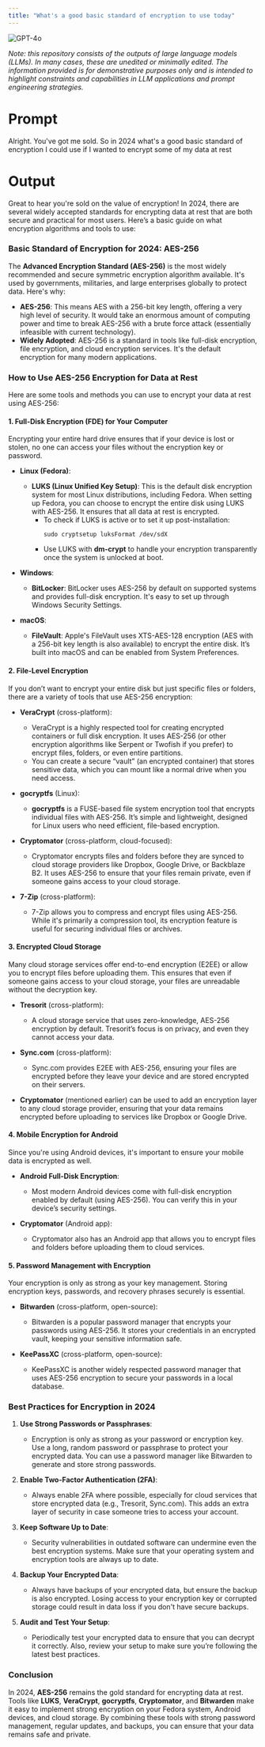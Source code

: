 ```yaml
---
title: "What's a good basic standard of encryption to use today"
---
```

![GPT-4o](https://img.shields.io/badge/GPT--4o-3333FF?style=for-the-badge&logo=openai&logoColor=white)



*Note: this repository consists of the outputs of large language models (LLMs). In many cases, these are unedited or minimally edited. The information provided is for demonstrative purposes only and is intended to highlight constraints and capabilities in LLM applications and prompt engineering strategies.*


# Prompt

Alright. You've got me sold. So in 2024 what's a good basic standard of encryption I could use if I wanted to encrypt some of my data at rest

# Output

Great to hear you're sold on the value of encryption! In 2024, there are several widely accepted standards for encrypting data at rest that are both secure and practical for most users. Here’s a basic guide on what encryption algorithms and tools to use:

### **Basic Standard of Encryption for 2024: AES-256**

The **Advanced Encryption Standard (AES-256)** is the most widely recommended and secure symmetric encryption algorithm available. It's used by governments, militaries, and large enterprises globally to protect data. Here's why:

- **AES-256**: This means AES with a 256-bit key length, offering a very high level of security. It would take an enormous amount of computing power and time to break AES-256 with a brute force attack (essentially infeasible with current technology).
- **Widely Adopted**: AES-256 is a standard in tools like full-disk encryption, file encryption, and cloud encryption services. It's the default encryption for many modern applications.
  
### **How to Use AES-256 Encryption for Data at Rest**

Here are some tools and methods you can use to encrypt your data at rest using AES-256:

#### **1. Full-Disk Encryption (FDE) for Your Computer**
Encrypting your entire hard drive ensures that if your device is lost or stolen, no one can access your files without the encryption key or password.

- **Linux (Fedora)**: 
  - **LUKS (Linux Unified Key Setup)**: This is the default disk encryption system for most Linux distributions, including Fedora. When setting up Fedora, you can choose to encrypt the entire disk using LUKS with AES-256. It ensures that all data at rest is encrypted.
    - To check if LUKS is active or to set it up post-installation: 
      ```
      sudo cryptsetup luksFormat /dev/sdX
      ```
    - Use LUKS with **dm-crypt** to handle your encryption transparently once the system is unlocked at boot.

- **Windows**: 
  - **BitLocker**: BitLocker uses AES-256 by default on supported systems and provides full-disk encryption. It's easy to set up through Windows Security Settings.
  
- **macOS**: 
  - **FileVault**: Apple's FileVault uses XTS-AES-128 encryption (AES with a 256-bit key length is also available) to encrypt the entire disk. It’s built into macOS and can be enabled from System Preferences.

#### **2. File-Level Encryption**
If you don’t want to encrypt your entire disk but just specific files or folders, there are a variety of tools that use AES-256 encryption:

- **VeraCrypt** (cross-platform):
  - VeraCrypt is a highly respected tool for creating encrypted containers or full disk encryption. It uses AES-256 (or other encryption algorithms like Serpent or Twofish if you prefer) to encrypt files, folders, or even entire partitions.
  - You can create a secure “vault” (an encrypted container) that stores sensitive data, which you can mount like a normal drive when you need access.
  
- **gocryptfs** (Linux):
  - **gocryptfs** is a FUSE-based file system encryption tool that encrypts individual files with AES-256. It’s simple and lightweight, designed for Linux users who need efficient, file-based encryption.
  
- **Cryptomator** (cross-platform, cloud-focused):
  - Cryptomator encrypts files and folders before they are synced to cloud storage providers like Dropbox, Google Drive, or Backblaze B2. It uses AES-256 to ensure that your files remain private, even if someone gains access to your cloud storage.
  
- **7-Zip** (cross-platform):
  - 7-Zip allows you to compress and encrypt files using AES-256. While it's primarily a compression tool, its encryption feature is useful for securing individual files or archives.

#### **3. Encrypted Cloud Storage**
Many cloud storage services offer end-to-end encryption (E2EE) or allow you to encrypt files before uploading them. This ensures that even if someone gains access to your cloud storage, your files are unreadable without the decryption key.

- **Tresorit** (cross-platform):
  - A cloud storage service that uses zero-knowledge, AES-256 encryption by default. Tresorit’s focus is on privacy, and even they cannot access your data.

- **Sync.com** (cross-platform):
  - Sync.com provides E2EE with AES-256, ensuring your files are encrypted before they leave your device and are stored encrypted on their servers.

- **Cryptomator** (mentioned earlier) can be used to add an encryption layer to any cloud storage provider, ensuring that your data remains encrypted before uploading to services like Dropbox or Google Drive.

#### **4. Mobile Encryption for Android**
Since you're using Android devices, it's important to ensure your mobile data is encrypted as well.

- **Android Full-Disk Encryption**:
  - Most modern Android devices come with full-disk encryption enabled by default (using AES-256). You can verify this in your device’s security settings.
  
- **Cryptomator** (Android app):
  - Cryptomator also has an Android app that allows you to encrypt files and folders before uploading them to cloud services.

#### **5. Password Management with Encryption**
Your encryption is only as strong as your key management. Storing encryption keys, passwords, and recovery phrases securely is essential.

- **Bitwarden** (cross-platform, open-source):
  - Bitwarden is a popular password manager that encrypts your passwords using AES-256. It stores your credentials in an encrypted vault, keeping your sensitive information safe.
  
- **KeePassXC** (cross-platform, open-source):
  - KeePassXC is another widely respected password manager that uses AES-256 encryption to secure your passwords in a local database.

### **Best Practices for Encryption in 2024**
1. **Use Strong Passwords or Passphrases**: 
   - Encryption is only as strong as your password or encryption key. Use a long, random password or passphrase to protect your encrypted data. You can use a password manager like Bitwarden to generate and store strong passwords.
   
2. **Enable Two-Factor Authentication (2FA)**:
   - Always enable 2FA where possible, especially for cloud services that store encrypted data (e.g., Tresorit, Sync.com). This adds an extra layer of security in case someone tries to access your account.

3. **Keep Software Up to Date**:
   - Security vulnerabilities in outdated software can undermine even the best encryption systems. Make sure that your operating system and encryption tools are always up to date.

4. **Backup Your Encrypted Data**:
   - Always have backups of your encrypted data, but ensure the backup is also encrypted. Losing access to your encryption key or corrupted storage could result in data loss if you don't have secure backups.

5. **Audit and Test Your Setup**:
   - Periodically test your encrypted data to ensure that you can decrypt it correctly. Also, review your setup to make sure you’re following the latest best practices.

### Conclusion
In 2024, **AES-256** remains the gold standard for encrypting data at rest. Tools like **LUKS**, **VeraCrypt**, **gocryptfs**, **Cryptomator**, and **Bitwarden** make it easy to implement strong encryption on your Fedora system, Android devices, and cloud storage. By combining these tools with strong password management, regular updates, and backups, you can ensure that your data remains safe and private.